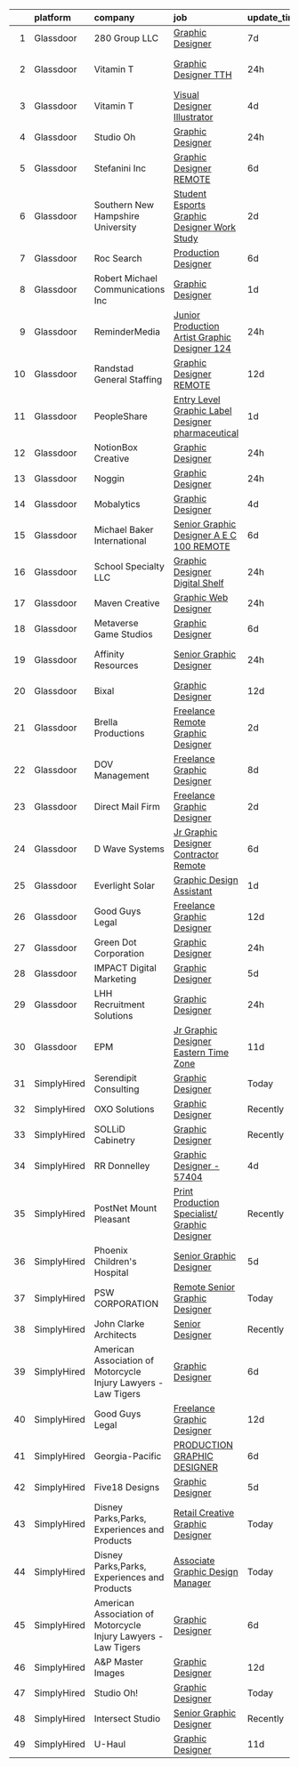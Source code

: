 

|    | platform    | company                                                        | job                                                                                                                                                                                                                                                                                                                                                                                                                                                                                                                                                                                                                                                                                                                                                                                                                                                                                                                                                                                                                                                                                                                                                                         | update_time   | location            |
|---:|:------------|:---------------------------------------------------------------|:----------------------------------------------------------------------------------------------------------------------------------------------------------------------------------------------------------------------------------------------------------------------------------------------------------------------------------------------------------------------------------------------------------------------------------------------------------------------------------------------------------------------------------------------------------------------------------------------------------------------------------------------------------------------------------------------------------------------------------------------------------------------------------------------------------------------------------------------------------------------------------------------------------------------------------------------------------------------------------------------------------------------------------------------------------------------------------------------------------------------------------------------------------------------------|:--------------|:--------------------|
|  1 | Glassdoor   | 280 Group LLC                                                  | [Graphic Designer](https://www.glassdoor.com/partner/jobListing.htm?pos=104&ao=1110586&s=58&guid=000001821a61c5dab7afb9cca05aed81&src=GD_JOB_AD&t=SR&vt=w&ea=1&cs=1_a579d17a&cb=1658299992050&jobListingId=1008000486432&cpc=AC285F3A3ECA6BB0&jrtk=3-0-1g8d63hlnk63d801-1g8d63hm5irno800-8e0ca34653e8e05b--6NYlbfkN0A96WIVUs5SSd1e5sdPWOjBiMJz3fk-GTbl_X95fEr7N7_O7gG7yYqATSY5E6jF4LOAu-d1G5vqmQK5-aVG4tOej9c_eEuMuqH8C1GeeNW2KtJSJ31b6MoFFw5KM710vWFGSjvXW7I3OG-OwT4mnPnLIfvWCjlnumDR2ayBGhUSESBLxX0cWl5Bz0cpK3t8G0Vond6PupHz-DLZYSJEU-2sdkhdnEf_TDLBEgcCNnrOhjDbcsVMRuLWgmZLRsQnkPE6TAmodCjX7LL2jLLJ_9zSJXaFWUdvJ9JOu1RxQqqiqz99jEuqAPImvoqLRieicuOj7UX3-UGD2nradCvegKfZQ9f721LR0OsUdtUU-TXo38DP_0KoS37hRjWuLxXKc_CdKwzwLHzD_4IX63NbyQFBqh5MPsIATgENddLJmYY0jChX60BNwWSsmNLt9FV3I9LD3D4PeDuuEY-ROUGhGAp_fp7PmI5p9686KdlOPQnGTPIiZi-myi8t)                                                                                                                                                                                                                                                                                                                                 | 7d            | Remote              |
|  2 | Glassdoor   | Vitamin T                                                      | [Graphic Designer  TTH ](https://www.glassdoor.com/partner/jobListing.htm?pos=111&ao=1110586&s=58&guid=000001821a61c5dab7afb9cca05aed81&src=GD_JOB_AD&t=SR&vt=w&cs=1_c9f93cf4&cb=1658299992051&jobListingId=1008015304573&cpc=FD1C1DA32C38CFA7&jrtk=3-0-1g8d63hlnk63d801-1g8d63hm5irno800-00de3e530834b5e8--6NYlbfkN0DMrcEu7yrtATojKJA7cEzGQ3FdRGWLh0CZQInL4ECGI6k5tN82kdM0cJmh4vC7Gghb9Erx8bpSZfg-5vzfAsuXnCm0zJOr7EN20OByhw74hCUhPW3hstD7KW47r_mgliTarQ0m39AN5WvjeZl0qRLShDRqKm4VHQU42R7Dhj17I51vPf5HDH2xMq_FwMgztf91OzaQP3lFxlavAiS3kxyMnMLPWYGYQrkzT-ytpsnV9a7k1PJNcqwY_XlnYsZlnGXeJlCQDYzA05MoZqusZT0-dHXI9ZHO93M-X7Wr1Fpkj_mBUi844grQ0Sk0ctGk8dnnOGwoo1wLQ1i-77Q7IHCvZdqrPcwTZyzKlPHfAnTR5XjzbZlc54ma2J0KRzMsRkiKla4eiPRJl6Wx4HUho1wTj1AnZN-nUQ5u-rqREDOYPsd-6YjIjQ032vH92X161Iy51PJROtYdjMm4xeP3n1Q4NgbU7uiZzAc%3D)                                                                                                                                                                                                                                                                                                                                                  | 24h           | Los Angeles, CA     |
|  3 | Glassdoor   | Vitamin T                                                      | [Visual Designer   Illustrator](https://www.glassdoor.com/partner/jobListing.htm?pos=114&ao=1110586&s=58&guid=000001821a61c5dab7afb9cca05aed81&src=GD_JOB_AD&t=SR&vt=w&cs=1_a7088445&cb=1658299992051&jobListingId=1008008783096&cpc=2CAED5C921A5F994&jrtk=3-0-1g8d63hlnk63d801-1g8d63hm5irno800-45b17c0ca9681f1e--6NYlbfkN0DMrcEu7yrtATojKJA7cEzGQ3FdRGWLh0CZQInL4ECGI6k5tN82kdM0OKoro5eXmjo6vJZ0dgL95ZoaZoWe3c6br8Zmt6CPYc0eKXo6Tmy6mttncp2xF37H2vBSUJcNbGzAomBuMu6Mj4Cxgdi9OeH2Qm3WGrOhWyDWi9EGb8bq68FMdVCaInJLzn7gx2Qkt8zmmdd2a1VFUJDSPtU3yxME5FRzG9pzYU0Djc-SEFYE1KXbFyBrxLD14ExnMshvdFMx3_hCsOiPH_7bXwlcP8b8mSez6ZWKCTtNQU6Cy4smZN0lXkjEJo-6x7WUfrYd8KyoYZS8bxV63QFlr4TR4d47ZLncvHzVo9KU340ljjpi_1Rgnb5ivo3acZs7ID3jo2LnfHORgAYb1Ewmw7F4eSeHHj5y1XhROeHVUl5VvAderY2_YNYPJs29RapAXbhDOAnnh6xgVHepOFTFYkH5jvt5)                                                                                                                                                                                                                                                                                                                                                         | 4d            | Remote              |
|  4 | Glassdoor   | Studio Oh                                                      | [Graphic Designer](https://www.glassdoor.com/partner/jobListing.htm?pos=107&ao=1110586&s=58&guid=000001821a61c5dab7afb9cca05aed81&src=GD_JOB_AD&t=SR&vt=w&ea=1&cs=1_41e8cfe9&cb=1658299992050&jobListingId=1008014763391&cpc=FB7E4A1762AE5BEC&jrtk=3-0-1g8d63hlnk63d801-1g8d63hm5irno800-7f0a677e82384868--6NYlbfkN0AmLabXY7J6JPiiqr1lOxmFtP62cZVRFrUdLjQL4b-L8eQ7-McrdDuV3YRHJQOTQk174tc6JZEMj2QpUGftsfAO7GUij31hKg4Y7oKky-_lDOoRkdpghXACcRguC49d5mjaQVJDqGUQpRQ0YIExfbvSeERIUriCtVpel_zEhXiVTzm-3quUxj78ttm5LKc3vcgDblOo_oiqeR7dbEY6igc1k7uPI4_q5adAdZHJtBtXEAZc-lA6WuW-5V2A1cjQJwuCEaVgFc1BxOVCCTozPrtCPAx0vFbbGst58Ek8nAHlnn25dN8-I7QG6kFH-2Ufer0XdEgkxIEUmtiE_xuJNy_0mbHfu9QgAf_PnxLx1-ApkNlo-Ij6hKhOO6grJY16b5aiyT9K0I4rXJ5Z32xYKjtpQRcfTskamsucZXY6W92Oh22m5y7kB3KZSXC59Oa9vYfFXc8KoT21isIZQtst8lVPVut3GgRImRLwSKj-L_U346HdFQsSKtg-Is63s6Bei6s%3D)                                                                                                                                                                                                                                                                                                                   | 24h           | Irvine, CA          |
|  5 | Glassdoor   | Stefanini  Inc                                                 | [Graphic Designer  REMOTE ](https://www.glassdoor.com/partner/jobListing.htm?pos=119&ao=1136043&s=58&guid=000001821a61c5dab7afb9cca05aed81&src=GD_JOB_AD&t=SR&vt=w&ea=1&cs=1_b8dee5a0&cb=1658299992052&jobListingId=1008003862232&jrtk=3-0-1g8d63hlnk63d801-1g8d63hm5irno800-834850f8a3e014ab-)                                                                                                                                                                                                                                                                                                                                                                                                                                                                                                                                                                                                                                                                                                                                                                                                                                                                             | 6d            | New York, NY        |
|  6 | Glassdoor   | Southern New Hampshire University                              | [Student  Esports Graphic Designer  Work Study ](https://www.glassdoor.com/partner/jobListing.htm?pos=124&ao=1136043&s=58&guid=000001821a61c5dab7afb9cca05aed81&src=GD_JOB_AD&t=SR&vt=w&cs=1_627e9ef5&cb=1658299992054&jobListingId=1008011405176&jrtk=3-0-1g8d63hlnk63d801-1g8d63hm5irno800-71fff1eab4581f6d-)                                                                                                                                                                                                                                                                                                                                                                                                                                                                                                                                                                                                                                                                                                                                                                                                                                                             | 2d            | Remote              |
|  7 | Glassdoor   | Roc Search                                                     | [Production Designer](https://www.glassdoor.com/partner/jobListing.htm?pos=113&ao=1110586&s=58&guid=000001821a61c5dab7afb9cca05aed81&src=GD_JOB_AD&t=SR&vt=w&ea=1&cs=1_2083411d&cb=1658299992051&jobListingId=1008002873267&cpc=AC285F3A3ECA6BB0&jrtk=3-0-1g8d63hlnk63d801-1g8d63hm5irno800-addaca8772c6d40c--6NYlbfkN0CMHfdvImXyhvk82aHanYmk_omNMXOkHedsHncAw9pogZQ8McdVG3ZgtV6D129IFYhfTL7yuxeJosBcH9muJWk9YjK52T1y8O0szOu9vTCKpmDjplYXk-IMpyXv9A-aKX-ksh4eAFC-aE-SiQhh8OCuPLec8bbQAg5TTcVH-hdjBv8d1fndIoosveEmcE8050A57AhtUaTliU2x7vMqXWCTrMiHjBNJJIeGOou8MurGx8GUUe_XE-QVsXIeoc641NUNA4urpsLeKLYqhemAd7AcXiYMW35RS8B1VWG6xWRI9CiI9V25lfcKidVV1kelMhRWFxQQvZ-WFxtBmaxsRN829fqNqqnUez0kpenXGPnarUAusG2VaRwiZ5ruwAEQ8WHVkh7jkXly___s7dhHbG_GYO--SDbf3Bh-PWW0ycnoVL4oP8kVu-OMa87C4apY1okeDeccivQ6w7v0QJQe6fk_E9pg8pZNqbHzFxMGuCUByQXwsvBMKGpYW1TAUUR_Mqg%3D)                                                                                                                                                                                                                                                                                                                | 6d            | Remote              |
|  8 | Glassdoor   | Robert Michael Communications  Inc                             | [Graphic Designer](https://www.glassdoor.com/partner/jobListing.htm?pos=130&ao=1136043&s=58&guid=000001821a61c5dab7afb9cca05aed81&src=GD_JOB_AD&t=SR&vt=w&ea=1&cs=1_dd852c0a&cb=1658299992055&jobListingId=1008012198333&jrtk=3-0-1g8d63hlnk63d801-1g8d63hm5irno800-f670fd00d048faad-)                                                                                                                                                                                                                                                                                                                                                                                                                                                                                                                                                                                                                                                                                                                                                                                                                                                                                      | 1d            | Remote              |
|  9 | Glassdoor   | ReminderMedia                                                  | [Junior Production Artist Graphic Designer  124 ](https://www.glassdoor.com/partner/jobListing.htm?pos=103&ao=1110586&s=58&guid=000001821a61c5dab7afb9cca05aed81&src=GD_JOB_AD&t=SR&vt=w&ea=1&cs=1_aedcd9fe&cb=1658299992050&jobListingId=1008015049343&cpc=8795CF9063CD573D&jrtk=3-0-1g8d63hlnk63d801-1g8d63hm5irno800-483923777035cfd3--6NYlbfkN0BV5xWQvMmIkgUcdRWb7iWRWS4LnwJ0A4ASNg0KGqrukA_POA8ifgoOj7ZHGRdIKnJ6hU-Fy6hPRatKZ6qieiqvEvHj1oqrTY0pPiXCJ8Br1qXsme6Nkk9Pt9LV9bT_ahxJy2MUFPpA0rgFw3VAzODJAa2N6_q5OshETSVwVEzbW1JPJkimDcEuDGFDkUvGDcHXIZ2FURy1HEzwzvVF5WDPD9NS9NJbsP2cncc9mzbqJml4CSb5jE97bSb6-LLpoVFJsE_Di7P4255D71lB9AXnNdtjYbNG8C-8UjSITUZ9R-vKb2fa1yvauPJ4lrVOmBQua_JE8RHUpmQQiHvaqn2RSciLQ7bg844F6KR7wNDFG_FbldLtw-e-xB8UlYp9WlcNSeMbUOWwKf3Bfm871_DXCugcdXgyenLMiGw-mA7jvKDoikrsFkS-wi3WjOpP0kCvgiMx7ERf61HCyWHeUmsh1NGZ36WLmCmj-ZhNzOwog0hwelx73kIIY7duojvGG6OzL_8MQ3zQGg%3D%3D)                                                                                                                                                                                                                                                                      | 24h           | Remote              |
| 10 | Glassdoor   | Randstad General Staffing                                      | [Graphic Designer   REMOTE](https://www.glassdoor.com/partner/jobListing.htm?pos=109&ao=1110586&s=58&guid=000001821a61c5dab7afb9cca05aed81&src=GD_JOB_AD&t=SR&vt=w&ea=1&cs=1_0297dac2&cb=1658299992051&jobListingId=1007990726948&cpc=8795CF9063CD573D&jrtk=3-0-1g8d63hlnk63d801-1g8d63hm5irno800-4705afaf81c910a4--6NYlbfkN0BP0SNj5t90jkfF5SbRhYc-YYyKnIlIACqwosTKYtJiUOPFcGVraBBNH3PqNVaKMlOuVmRJWKrrq4EM2jRhWlKfZxM8eXEywoHlN3U-M2UVWO94To79VdvpioeFj0KoewcVhePBU7vspZEM1G4UbOHc7zykI3Y0lskQjYjoXHr1-1fzniQvjeCbocNWq5LjqS6Ai_LYxsrqMGaNBjX22bkIpfMgzyYzScuoRn8ta1fF3kckxiWGE5hgJJXRHzsnWIP7gf1lj0IAqBOZYzAJiP0atKXj96bkGID8JDp6zF6qewKTavZoPD1ckRUoQLDGb94iKdbMqUJLf7g1T6OVUJiqknI3YLgwSQPkldynHOqe3Fb2xzV3VrYRa1i3yEZ6qAk9KJeibAdJlpSvnxMeoq-ZE3V84bOBJwqbc8iCbYSsBE2JxUd6xvpX7bOXuKujEFO-XWuCG_vq2fac0iTwzTXYvIxSqaEokcbkhG0zGufWV6CM4pyyDPxR1W9qb-7jPwep9q3TUALD-LliSKtnQ3XlI-LVbQ_SfQ2FDFOAwlmyIPiwwMZ_Wv1Aml76nHYIFsUS7vgf1sSpVoQdflbsFK1o_--LfqtGGeVqA04hh1XZJWEMaAN_9L-MKQn9BHNcEW-xZnbtt5rU4l3_sN3-_7Kp)                                                                                                                                                        | 12d           | Remote              |
| 11 | Glassdoor   | PeopleShare                                                    | [Entry Level Graphic Label Designer  pharmaceutical ](https://www.glassdoor.com/partner/jobListing.htm?pos=112&ao=1110586&s=58&guid=000001821a61c5dab7afb9cca05aed81&src=GD_JOB_AD&t=SR&vt=w&ea=1&cs=1_c6c7c0de&cb=1658299992051&jobListingId=1008012037000&cpc=FB7E4A1762AE5BEC&jrtk=3-0-1g8d63hlnk63d801-1g8d63hm5irno800-9cd65cb3c4429474--6NYlbfkN0ByiknVCCsn-Fdfb-H8YrvvjNLbyRNQUi7msyOYytdPvKndEnLnkpjgiAPxrgdqYlKoVkkodZTx1r5r9egFAnVP4PL-fGLjTUKPDrk2-zUSlwkY1wlB7ClL2QUKmZk_oXpmnslaMn6RAjibgsJ7dWn3M_n5U8Huq7VIRIFckPDm2yPsXWFZhTogfrxvPYIdR0JYh-KZLwl-nUvPL-6K2Kd38zf_2LMOaQZuRLubMdNOW2nGI1VK1rHtOGEewoyqC_EH2Gl0Jd2FMdL06WoXjEpVcUuqyOPKu52pcj_l1vdxG2AUhgwWPNnVvWJpWz4PLAWvzRFqo94oJJimqmdbGMq-RqI7opEvutrg64kNLSRt7Mb5KPaRdh0zLp4DJtt8R32c-NUhdGa3Cu1aeQEw8qYBHoPAPa9R9myAj9wlmQ1lharGldFoPkd9m8icHJ4neHZfnK8Z7zjd48P2dQM1bZi4qX6hC7UhlCIuc7t3051qfig3erdic_eRd4dc_fhSskrmr_vRLGGuJJmL518R-Wf_k3lCoc4rz2TCMbjEgDhkGA%3D%3D)                                                                                                                                                                                                                                  | 1d            | Malvern, PA         |
| 12 | Glassdoor   | NotionBox Creative                                             | [Graphic Designer](https://www.glassdoor.com/partner/jobListing.htm?pos=106&ao=1110586&s=58&guid=000001821a61c5dab7afb9cca05aed81&src=GD_JOB_AD&t=SR&vt=w&ea=1&cs=1_359a8495&cb=1658299992050&jobListingId=1008014489842&cpc=1FDE87803EF93CD3&jrtk=3-0-1g8d63hlnk63d801-1g8d63hm5irno800-535a553a4e79b7ba--6NYlbfkN0D5EoDI19pzLD_ZoAvoqM1-O9qeTV9KvYbDAr1-bMzVcQf2IFddxPxdLxvBVV0ACvePHGf0S3krnINwjgkbXaFAV7fJNnYRgXnYg3dyax-oq7AjcZ3ClcPczCynp8y_OTORCp4UwIy-vV7vOjz9kWxa6ZeoE78lsqLTFwqM1KWnR3OuL9QAAetq5WNeYbzdtuMjMn8B37exIWW5vlJuFrgda_5RKrQBSS83qXNQATi9u8I0Z4kDf9uQbvExwEY2iu785Nt4-ebwkQ23hZ_FMN6BOcEBnc07gl_WcZVKgcx_vu1dQ3Dy9PNPs0ZWgOsMAf6cfXiq5k1tGPvsD2VMjoqTqYX0DWKsOSd8HtGfPexwImg4yTwVTXwszOEPWxVxolHSFVpB-ja7kn3NPemXkjqq_wg80R9L5F6Mi99awV4CJp8Uf5lQWHJfxO_9W2DyILUnbXqnLOl_LHceLegBCPDtQ5ncp8fXWomt-x8ptMVgFRcSRwY4OuYe8YPurlzjRZY%3D)                                                                                                                                                                                                                                                                                                                   | 24h           | Tulsa, OK           |
| 13 | Glassdoor   | Noggin                                                         | [Graphic Designer](https://www.glassdoor.com/partner/jobListing.htm?pos=118&ao=1136043&s=58&guid=000001821a61c5dab7afb9cca05aed81&src=GD_JOB_AD&t=SR&vt=w&cs=1_23243e2a&cb=1658299992052&jobListingId=1008015451945&jrtk=3-0-1g8d63hlnk63d801-1g8d63hm5irno800-a55fe149b6f16352-)                                                                                                                                                                                                                                                                                                                                                                                                                                                                                                                                                                                                                                                                                                                                                                                                                                                                                           | 24h           | New York, NY        |
| 14 | Glassdoor   | Mobalytics                                                     | [Graphic Designer](https://www.glassdoor.com/partner/jobListing.htm?pos=129&ao=1136043&s=58&guid=000001821a61c5dab7afb9cca05aed81&src=GD_JOB_AD&t=SR&vt=w&cs=1_5473c2b6&cb=1658299992055&jobListingId=1008008952128&jrtk=3-0-1g8d63hlnk63d801-1g8d63hm5irno800-afcef7a9f3b8bab9-)                                                                                                                                                                                                                                                                                                                                                                                                                                                                                                                                                                                                                                                                                                                                                                                                                                                                                           | 4d            | Remote              |
| 15 | Glassdoor   | Michael Baker International                                    | [Senior Graphic Designer   A E C   100  REMOTE](https://www.glassdoor.com/partner/jobListing.htm?pos=102&ao=1110586&s=58&guid=000001821a61c5dab7afb9cca05aed81&src=GD_JOB_AD&t=SR&vt=w&cs=1_e2392de5&cb=1658299992049&jobListingId=1008003647290&cpc=0FE1F5EA2BC84A01&jrtk=3-0-1g8d63hlnk63d801-1g8d63hm5irno800-fe1c8db2364e4908--6NYlbfkN0Bw6-PCJRpRXGAWvRKjRGO12LLkIPLF8Mel29qcmNmjc051Zg1Fu4MVlztxQQQgvSO0mu882ydATROMRq3nK6p594UDNxCN2h3MVWR62BZ1eKVqsk8te5xY6a_fqJprPSnWNCe80mmwmlxLAE5fLxpkG5L1f4qFXUWS4f86M4Q0pgXIhwatyESiaBlg1TQh3tW0h9s3ALO_mvgpbityCQB6AbNYrOe31yzL-KNnC7LvLpB5ldWneu60vpiGA8I9eOubODiJj5N-m9DF_fnrCqEMmYqFp9Ybym5ScYOeij76LEdmt3hqrwbbnGxEMr-SGgp6bnklUzBg3uVWfrq7fmDW5VFS2KS22HV7z3ZYc05d8zqPVPmG9G9JYAxaWXZfCsAy5gH3CsWdB8CeHbBtCEfVF_QtVZlmHtCTQ93PLPWuTrRyYeSI9BmqoJjAlXENzaUE2cfJ56uScvOLLTXKCKzXqgWwq1Bbqa_QKxk3JZrjFfdiXnH976UwaDrsguCpiQrOMAAE7NaolJmgGsxRHB0P)                                                                                                                                                                                                                                                                         | 6d            | Los Angeles, CA     |
| 16 | Glassdoor   | School Specialty  LLC                                          | [Graphic Designer Digital Shelf](https://www.glassdoor.com/partner/jobListing.htm?pos=125&ao=1136043&s=58&guid=000001821a61c5dab7afb9cca05aed81&src=GD_JOB_AD&t=SR&vt=w&ea=1&cs=1_1e6df85a&cb=1658299992055&jobListingId=1008015492816&jrtk=3-0-1g8d63hlnk63d801-1g8d63hm5irno800-efd970a52e8e76fc-)                                                                                                                                                                                                                                                                                                                                                                                                                                                                                                                                                                                                                                                                                                                                                                                                                                                                        | 24h           | Remote              |
| 17 | Glassdoor   | Maven Creative                                                 | [Graphic Web Designer](https://www.glassdoor.com/partner/jobListing.htm?pos=105&ao=1110586&s=58&guid=000001821a61c5dab7afb9cca05aed81&src=GD_JOB_AD&t=SR&vt=w&ea=1&cs=1_24edec26&cb=1658299992050&jobListingId=1008015243423&cpc=32EE424DE2B657EB&jrtk=3-0-1g8d63hlnk63d801-1g8d63hm5irno800-0612d5813319cdd4--6NYlbfkN0DaPmFa2JgUhLrpQkhMgvkIPcebjUtSWvoqGyvEyvgA2U6UHMihsiFmdOluBQ88npjSll7aKNK5aJSfvOeMyyLDFsZLRK2BmVmGD7Ka3X--kiDOlC6IlQ1TIbwljRtfuphpnT4ixFBUzeixLG-aXU76AQiAhcMeDz6oh0kt-fHKLxUAqV3yV097DhZUWKqgoqsTcUbQTMVycKtmNY58xIznTvtVGF_gCbVTxjzCk7R8JPZb5zLR1TK_Gc4MSzfQSrAec-1t8p5BtBvgKfYqV8TxVyWgjEKInK3kbQIKtjqZbjA6pS11v_yjtrzBJpTeeWOnAp5cq-NEx71bVS7iTNh7vrHrnA8xlZUtKjCjYQRnzngcMyxs-kGrVa6dIhm5f7uk5hIOWNx5OfKs0rAjZAVICAdQCNNk6yaq_icVqaQtloYx9j688vBS7lvwLjf44EZ3qXrmZ0NEyl-kxBssCyXBncoRPO6mdHn0cXuoMzB6cLy7QIDzFjPN7HvycyC9Pyc%3D)                                                                                                                                                                                                                                                                                                               | 24h           | Oregon              |
| 18 | Glassdoor   | Metaverse Game Studios                                         | [Graphic Designer](https://www.glassdoor.com/partner/jobListing.htm?pos=121&ao=1136043&s=58&guid=000001821a61c5dab7afb9cca05aed81&src=GD_JOB_AD&t=SR&vt=w&ea=1&cs=1_4cd14e24&cb=1658299992054&jobListingId=1008003977415&jrtk=3-0-1g8d63hlnk63d801-1g8d63hm5irno800-14767983c0836913-)                                                                                                                                                                                                                                                                                                                                                                                                                                                                                                                                                                                                                                                                                                                                                                                                                                                                                      | 6d            | Remote              |
| 19 | Glassdoor   | Affinity Resources                                             | [Senior Graphic Designer](https://www.glassdoor.com/partner/jobListing.htm?pos=108&ao=1110586&s=58&guid=000001821a61c5dab7afb9cca05aed81&src=GD_JOB_AD&t=SR&vt=w&ea=1&cs=1_8c492a00&cb=1658299992051&jobListingId=1008015129901&cpc=07D58528F3898F33&jrtk=3-0-1g8d63hlnk63d801-1g8d63hm5irno800-8994a5e7ad3b6c75--6NYlbfkN0A5ZDzM-pGR-N4np1okvmzsMJddCkZBrTFTSXkZsCGABsx7RRoNEcxIaZWzXFGYYAj_7ErOkAPObdh_ltc4bqGZpSJEtmuvg30YXgOMUrl6Ugmar2h8vqLoHjKsIW5AlqQir4TGj213m9fi1GuCCqYVavXcmvvIs5FHf0GbZr8GPs1qx3UMuN3JrJmSsb94l4Cc7dchb497og2Qj-xn7S8VTGowIX2RFgXAR_VuJWYDALlTPlCxGYYvL9AjH5queQ34Bwk1MtQuhqYm4KoI1w5ieBuSWzbjvmtChuarxFhh7Eyw3teOxaQomCzjlv0mZyS4gqdogtNzNu-zSMG1b_FLXxQVUkJSIMcJ0-MbqoHKaKrwq0ToGgbs1BI76dBZBS3kxOQDy3X-jl6atc85MSzLCyjmAORtBZZo49Lti5QTXHG5aFL9tcyXWLOACB1vAtRcuu8fgEu8AcljVpYyAyeme51NXsRPtJinr3pp3nrfJ0MPKIFsGwfwlKPudqRTZwgRufVk2jaxGhqNMhCe_wNN)                                                                                                                                                                                                                                                                                          | 24h           | Fort Lauderdale, FL |
| 20 | Glassdoor   | Bixal                                                          | [Graphic Designer](https://www.glassdoor.com/partner/jobListing.htm?pos=120&ao=1136043&s=58&guid=000001821a61c5dab7afb9cca05aed81&src=GD_JOB_AD&t=SR&vt=w&cs=1_9f70900c&cb=1658299992054&jobListingId=1007990727294&jrtk=3-0-1g8d63hlnk63d801-1g8d63hm5irno800-1b5e0baccb0f173d-)                                                                                                                                                                                                                                                                                                                                                                                                                                                                                                                                                                                                                                                                                                                                                                                                                                                                                           | 12d           | Remote              |
| 21 | Glassdoor   | Brella Productions                                             | [Freelance Remote Graphic Designer](https://www.glassdoor.com/partner/jobListing.htm?pos=122&ao=1136043&s=58&guid=000001821a61c5dab7afb9cca05aed81&src=GD_JOB_AD&t=SR&vt=w&ea=1&cs=1_8530ab89&cb=1658299992054&jobListingId=1008011290510&jrtk=3-0-1g8d63hlnk63d801-1g8d63hm5irno800-6238be48ac6c1cd6-)                                                                                                                                                                                                                                                                                                                                                                                                                                                                                                                                                                                                                                                                                                                                                                                                                                                                     | 2d            | Remote              |
| 22 | Glassdoor   | DOV Management                                                 | [Freelance Graphic Designer](https://www.glassdoor.com/partner/jobListing.htm?pos=126&ao=1136043&s=58&guid=000001821a61c5dab7afb9cca05aed81&src=GD_JOB_AD&t=SR&vt=w&ea=1&cs=1_10762eab&cb=1658299992055&jobListingId=1007997478678&jrtk=3-0-1g8d63hlnk63d801-1g8d63hm5irno800-267dcb44bd207a2e-)                                                                                                                                                                                                                                                                                                                                                                                                                                                                                                                                                                                                                                                                                                                                                                                                                                                                            | 8d            | Remote              |
| 23 | Glassdoor   | Direct Mail Firm                                               | [Freelance Graphic Designer](https://www.glassdoor.com/partner/jobListing.htm?pos=117&ao=1136043&s=58&guid=000001821a61c5dab7afb9cca05aed81&src=GD_JOB_AD&t=SR&vt=w&ea=1&cs=1_7e515aee&cb=1658299992052&jobListingId=1008010463425&jrtk=3-0-1g8d63hlnk63d801-1g8d63hm5irno800-a8c904ecc57e92ef-)                                                                                                                                                                                                                                                                                                                                                                                                                                                                                                                                                                                                                                                                                                                                                                                                                                                                            | 2d            | Remote              |
| 24 | Glassdoor   | D Wave Systems                                                 | [Jr  Graphic Designer   Contractor   Remote](https://www.glassdoor.com/partner/jobListing.htm?pos=123&ao=1136043&s=58&guid=000001821a61c5dab7afb9cca05aed81&src=GD_JOB_AD&t=SR&vt=w&cs=1_f5040daf&cb=1658299992054&jobListingId=1008003592000&jrtk=3-0-1g8d63hlnk63d801-1g8d63hm5irno800-a164a3fb0e35e30e-)                                                                                                                                                                                                                                                                                                                                                                                                                                                                                                                                                                                                                                                                                                                                                                                                                                                                 | 6d            | Remote              |
| 25 | Glassdoor   | Everlight Solar                                                | [Graphic Design Assistant](https://www.glassdoor.com/partner/jobListing.htm?pos=101&ao=1110586&s=58&guid=000001821a61c5dab7afb9cca05aed81&src=GD_JOB_AD&t=SR&vt=w&ea=1&cs=1_ff5e67f9&cb=1658299992050&jobListingId=1008013305195&cpc=654405A9B1E0A9F5&jrtk=3-0-1g8d63hlnk63d801-1g8d63hm5irno800-dacdfd4f37825f49--6NYlbfkN0DiMy2NhEaKbhSnbKA9vEPP_1TIGIXCWIIWgbDV5JSnsM-SwT_w2yS9HT1LBY5gBXFcjeU9LBf5szuR_uvG-eAByCqFWsLnf5Mf8fKYYfLyqOtHsvSTH7T7baJRaQC5P58tPJA8QO1UH_-jgA6xSQKw_csjMg-NXrl4LHrFryybk3tnBYvSL4rsEJzuVQyVD2lZ7XkL32M98B5jNmOv0lQdPR0bzKcIAOKcwrAEd48Q9xpbbA152xcGQsInAg32YjFJIiLQ3NxID-rGxlSgILKp3a0ciZ-TJve73IT6mrtGLDHz_ulTR8DwZDg6z21gkXi9PtYVZoePbgNRYb6loWDe2r6nY4iswl9evtpPjcU8udsbuByIDZ2mvgbzl7aEK__w_tx2xU1pXE2Gtxfd5ld-J8Ry9pqaxCUtpgkJ59Y4oRgJaEao9IBVf-ibHO1AVvYTvhhjRylysqM2aUbaGdnYHLcEnawC_3w_CFRpodYbS16KYSgE6_ZAfeKty52V0YJzEme4dJO8M9bSRiOZRd_26rVFKB6Ye9k%3D)                                                                                                                                                                                                                                                                           | 1d            | Remote              |
| 26 | Glassdoor   | Good Guys Legal                                                | [Freelance Graphic Designer](https://www.glassdoor.com/partner/jobListing.htm?pos=128&ao=1136043&s=58&guid=000001821a61c5dab7afb9cca05aed81&src=GD_JOB_AD&t=SR&vt=w&ea=1&cs=1_243421ac&cb=1658299992055&jobListingId=1007990589634&jrtk=3-0-1g8d63hlnk63d801-1g8d63hm5irno800-8d7250e8167ebbb4-)                                                                                                                                                                                                                                                                                                                                                                                                                                                                                                                                                                                                                                                                                                                                                                                                                                                                            | 12d           | Remote              |
| 27 | Glassdoor   | Green Dot Corporation                                          | [Graphic Designer](https://www.glassdoor.com/partner/jobListing.htm?pos=116&ao=1136043&s=58&guid=000001821a61c5dab7afb9cca05aed81&src=GD_JOB_AD&t=SR&vt=w&cs=1_825267b0&cb=1658299992051&jobListingId=1008015966280&jrtk=3-0-1g8d63hlnk63d801-1g8d63hm5irno800-e0ca547690ef6957-)                                                                                                                                                                                                                                                                                                                                                                                                                                                                                                                                                                                                                                                                                                                                                                                                                                                                                           | 24h           | Remote              |
| 28 | Glassdoor   | IMPACT Digital Marketing                                       | [Graphic Designer](https://www.glassdoor.com/partner/jobListing.htm?pos=127&ao=1136043&s=58&guid=000001821a61c5dab7afb9cca05aed81&src=GD_JOB_AD&t=SR&vt=w&ea=1&cs=1_41e0fba6&cb=1658299992055&jobListingId=1008006624259&jrtk=3-0-1g8d63hlnk63d801-1g8d63hm5irno800-af01c3dc37756a8e-)                                                                                                                                                                                                                                                                                                                                                                                                                                                                                                                                                                                                                                                                                                                                                                                                                                                                                      | 5d            | Remote              |
| 29 | Glassdoor   | LHH Recruitment Solutions                                      | [Graphic Designer](https://www.glassdoor.com/partner/jobListing.htm?pos=110&ao=1110586&s=58&guid=000001821a61c5dab7afb9cca05aed81&src=GD_JOB_AD&t=SR&vt=w&ea=1&cs=1_cfeb3e82&cb=1658299992051&jobListingId=1008014630441&cpc=3DB599BF2F4828F0&jrtk=3-0-1g8d63hlnk63d801-1g8d63hm5irno800-b7d80c4e11bf482e--6NYlbfkN0A_GD1K3dzeu7WcKnsm6RLSD1_QV-mkIht0EvhowBp1RJqG6mjyu2B_YpGjuow5vjCGMRTj5lzV5cBUcHLo7OPfWZ5TAoKVtr7bv6w1-64DxYE1zwm6-0R38kOPL8y6-rX5rHFOBcW5sgM0bgtXo_LHsCJdRTSdcJXGIdqQfw2A4sgN3G1SjO1d8vfXFLsvb1V-rJ6LVhS_hIhcAc7qn4MsPi7JHLRHWFESyy77LAhCAO6VCk_5TeMDBJIHeX-Mn6RA5ZJBHMS1QSvImklBHS05ZcKo54hmBs3vZRXQBPPgBZFPasHYXS_U2Mabu9SaKgQa4bN7r0xqrf0cyS_tjmYHk0H-bcdcbXcSBeGAsEHObLSk-ybFYArR7SQY6ie69fVMuhAnfpnbtgs67yyOPqBovRd8hOxJGteAZ3Za3uAwP5JctPTuwHoAMFbEuiE9IO-r5NhclKO0rO58t_s7rq9VHOc8HaIIDSj2omQtm3ktRO7T7KEO8rYuUhp1MAyFXJAzPSsJtKBXMAs4T0ZxYL3HodduCUWRQiiyyuXCvFE2wyZRHiresS_-86F4qgBERt8SlIJ44mys6vV9SNiCIj36OCwOdfpV-YfvhuMX5ZDFJgmz_cXSjoy9wxsoj2pHoNwXDzRZgJRmWSSLJTfNNVbQOqyjgCwBc5vLzmTBLjjKvGpmqd7LpwZuO_qu1nnQBdteJ_WRTeL37HtBz0ckVYswmT7l1APxNNCmRNyXGBXB2DuOlLE2tGU28b3qhX50yEZM_OKqtf3xfvm_4YZ-b9CtaCZiy1HkkUCo-z2AJEYC9jBdQaOFj4hl) | 24h           | Madison, NJ         |
| 30 | Glassdoor   | EPM                                                            | [Jr  Graphic Designer  Eastern Time Zone ](https://www.glassdoor.com/partner/jobListing.htm?pos=115&ao=1136043&s=58&guid=000001821a61c5dab7afb9cca05aed81&src=GD_JOB_AD&t=SR&vt=w&ea=1&cs=1_262f060c&cb=1658299992051&jobListingId=1007993423730&jrtk=3-0-1g8d63hlnk63d801-1g8d63hm5irno800-b813d52c1a83fb81-)                                                                                                                                                                                                                                                                                                                                                                                                                                                                                                                                                                                                                                                                                                                                                                                                                                                              | 11d           | Remote              |
| 31 | SimplyHired | Serendipit Consulting                                          | [Graphic Designer](https://www.simplyhired.com/job/ByZ08FUmCjA52-OLTLYc62r1nSz19Dwt_iCkpKJCA5l08phCXNSFAQ?q=graphic+designer)                                                                                                                                                                                                                                                                                                                                                                                                                                                                                                                                                                                                                                                                                                                                                                                                                                                                                                                                                                                                                                               | Today         | Phoenix, AZ         |
| 32 | SimplyHired | OXO Solutions                                                  | [Graphic Designer](https://www.simplyhired.com/job/BXUyWLRJM5GqlXxmpwBw-g_A_qs7M6-f7IDZTvQqqHxFROKtKw3p1Q?q=graphic+designer)                                                                                                                                                                                                                                                                                                                                                                                                                                                                                                                                                                                                                                                                                                                                                                                                                                                                                                                                                                                                                                               | Recently      | Adobe, AZ           |
| 33 | SimplyHired | SOLLiD Cabinetry                                               | [Graphic Designer](https://www.simplyhired.com/job/TgxahUOJYvDCLhaFpiey-L6CgrAv5e-nEjgmLZj55_gij6wTUCkChQ?q=graphic+designer)                                                                                                                                                                                                                                                                                                                                                                                                                                                                                                                                                                                                                                                                                                                                                                                                                                                                                                                                                                                                                                               | Recently      | Chandler, AZ        |
| 34 | SimplyHired | RR Donnelley                                                   | [Graphic Designer - 57404](https://www.simplyhired.com/job/-to8zxFAuPoViIVXa-9IgDu6yi4jnbvlfSViEWXGYWv__zj3RznmOQ?q=graphic+designer)                                                                                                                                                                                                                                                                                                                                                                                                                                                                                                                                                                                                                                                                                                                                                                                                                                                                                                                                                                                                                                       | 4d            | Phoenix, AZ         |
| 35 | SimplyHired | PostNet Mount Pleasant                                         | [Print Production Specialist/ Graphic Designer](https://www.simplyhired.com/job/yPaBMRDrX314a3OEwtLInBT6JymZc47Pl5nXCwkw82wzCLkGeXT6CQ?q=graphic+designer)                                                                                                                                                                                                                                                                                                                                                                                                                                                                                                                                                                                                                                                                                                                                                                                                                                                                                                                                                                                                                  | Recently      | Mount Pleasant, SC  |
| 36 | SimplyHired | Phoenix Children's Hospital                                    | [Senior Graphic Designer](https://www.simplyhired.com/job/jbJxXktdDdZ8o6f0yTP1mS9psYw177zpluDDf11FM29KVGgTOkG0AA?q=graphic+designer)                                                                                                                                                                                                                                                                                                                                                                                                                                                                                                                                                                                                                                                                                                                                                                                                                                                                                                                                                                                                                                        | 5d            | Phoenix, AZ         |
| 37 | SimplyHired | PSW CORPORATION                                                | [Remote Senior Graphic Designer](https://www.simplyhired.com/job/DftANuICpY3x7sQcUBAQGo0Gc2FosmysxBLq2e97NGTEW80e5ZQPMw?q=graphic+designer)                                                                                                                                                                                                                                                                                                                                                                                                                                                                                                                                                                                                                                                                                                                                                                                                                                                                                                                                                                                                                                 | Today         | Remote              |
| 38 | SimplyHired | John Clarke Architects                                         | [Senior Designer](https://www.simplyhired.com/job/MYC91eBeQc2OYt3IeMGWBH6wpnZ8rSAQfasNxR0audAkF-Q56TT7HQ?q=graphic+designer)                                                                                                                                                                                                                                                                                                                                                                                                                                                                                                                                                                                                                                                                                                                                                                                                                                                                                                                                                                                                                                                | Recently      | Sausalito, CA       |
| 39 | SimplyHired | American Association of Motorcycle Injury Lawyers - Law Tigers | [Graphic Designer](https://www.simplyhired.com/job/y-Spfvi8Yp0-x64TG8LZU25GH7bW6GAf8V6gGfi7uPgpaD6jTpfExw?q=graphic+designer)                                                                                                                                                                                                                                                                                                                                                                                                                                                                                                                                                                                                                                                                                                                                                                                                                                                                                                                                                                                                                                               | 6d            | Phoenix, AZ         |
| 40 | SimplyHired | Good Guys Legal                                                | [Freelance Graphic Designer](https://www.simplyhired.com/job/jM1OHYhB0Kfw4TqnTCopBSQInBBYgm1dZI-1q0Tbs6fAsULJpHfgCw?q=graphic+designer)                                                                                                                                                                                                                                                                                                                                                                                                                                                                                                                                                                                                                                                                                                                                                                                                                                                                                                                                                                                                                                     | 12d           | Remote              |
| 41 | SimplyHired | Georgia-Pacific                                                | [PRODUCTION GRAPHIC DESIGNER](https://www.simplyhired.com/job/vDQdCKv7wiFkBXqfjHe28h2VStOXsG-FLmzt1WgtYRQKhgUthVuqDw?q=graphic+designer)                                                                                                                                                                                                                                                                                                                                                                                                                                                                                                                                                                                                                                                                                                                                                                                                                                                                                                                                                                                                                                    | 6d            | Phoenix, AZ         |
| 42 | SimplyHired | Five18 Designs                                                 | [Graphic Designer](https://www.simplyhired.com/job/LJfYqUh4lnJms6YuriqrgjRTCHPhvFiidlT9YWGDqMM4b7cI_BiYLw?q=graphic+designer)                                                                                                                                                                                                                                                                                                                                                                                                                                                                                                                                                                                                                                                                                                                                                                                                                                                                                                                                                                                                                                               | 5d            | Chandler, AZ        |
| 43 | SimplyHired | Disney Parks,Parks, Experiences and Products                   | [Retail Creative Graphic Designer](https://www.simplyhired.com/job/MiNbx7O6Yjyw1k6eD3aHYCwBMRgX5Cgjwd7zRfKIF6evUCqnyfHNVg?q=graphic+designer)                                                                                                                                                                                                                                                                                                                                                                                                                                                                                                                                                                                                                                                                                                                                                                                                                                                                                                                                                                                                                               | Today         | Kissimmee, FL       |
| 44 | SimplyHired | Disney Parks,Parks, Experiences and Products                   | [Associate Graphic Design Manager](https://www.simplyhired.com/job/RC_kJKiwncBGWZj830Tq6kl4OXGpxxNfNO82CM4NxcwWhwc589VdkA?q=graphic+designer)                                                                                                                                                                                                                                                                                                                                                                                                                                                                                                                                                                                                                                                                                                                                                                                                                                                                                                                                                                                                                               | Today         | Kissimmee, FL       |
| 45 | SimplyHired | American Association of Motorcycle Injury Lawyers - Law Tigers | [Graphic Designer](https://www.simplyhired.com/job/y-Spfvi8Yp0-x64TG8LZU25GH7bW6GAf8V6gGfi7uPgpaD6jTpfExw?q=graphic+designer)                                                                                                                                                                                                                                                                                                                                                                                                                                                                                                                                                                                                                                                                                                                                                                                                                                                                                                                                                                                                                                               | 6d            | Phoenix, AZ         |
| 46 | SimplyHired | A&P Master Images                                              | [Graphic Designer](https://www.simplyhired.com/job/CjtcE5JyLVGZWLnPz7Z_F6gUkbAdODAOFXFEC5T0OUznPJdKJLaZiQ?q=graphic+designer)                                                                                                                                                                                                                                                                                                                                                                                                                                                                                                                                                                                                                                                                                                                                                                                                                                                                                                                                                                                                                                               | 12d           | Utica, NY           |
| 47 | SimplyHired | Studio Oh!                                                     | [Graphic Designer](https://www.simplyhired.com/job/3GBLNqC_4YUxCCQFpEE22NK96F5BBFgCCcR2B30HiSffPaMkC3m44A?q=graphic+designer)                                                                                                                                                                                                                                                                                                                                                                                                                                                                                                                                                                                                                                                                                                                                                                                                                                                                                                                                                                                                                                               | Today         | Irvine, CA          |
| 48 | SimplyHired | Intersect Studio                                               | [Senior Graphic Designer](https://www.simplyhired.com/job/uo9RM1YbzlQyBxsZEublnT1Hb7Ok3a1Djp87cH94xxSPFkA6cZenew?q=graphic+designer)                                                                                                                                                                                                                                                                                                                                                                                                                                                                                                                                                                                                                                                                                                                                                                                                                                                                                                                                                                                                                                        | Recently      | Kalamazoo, MI       |
| 49 | SimplyHired | U-Haul                                                         | [Graphic Designer](https://www.simplyhired.com/job/YuMNzlzwWTT58VbVRJRJyrypgQJnmG5pLo5oxK191vNFhHD76KBSSQ?q=graphic+designer)                                                                                                                                                                                                                                                                                                                                                                                                                                                                                                                                                                                                                                                                                                                                                                                                                                                                                                                                                                                                                                               | 11d           | Phoenix, AZ         |
